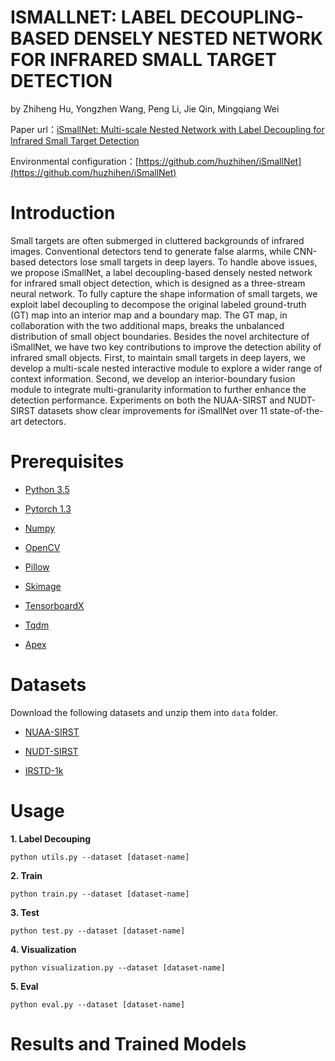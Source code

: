 # **ISMALLNET: LABEL DECOUPLING-BASED DENSELY NESTED NETWORK FOR INFRARED SMALL TARGET DETECTION**

by Zhiheng Hu, Yongzhen Wang, Peng Li, Jie Qin, Mingqiang Wei

Paper url：[iSmallNet: Multi-scale Nested Network with Label Decoupling for Infrared Small Target Detection](https://arxiv.org/abs/2210.16561)

Environmental configuration：[https://github.com/huzhihen/iSmallNet](https://github.com/huzhihen/iSmallNet)

# Introduction

Small targets are often submerged in cluttered backgrounds of infrared images.
Conventional detectors tend to generate false alarms, while CNN-based detectors lose small targets in deep layers.
To handle above issues, we propose iSmallNet, a label decoupling-based densely nested network for infrared small object detection, which is designed as a three-stream neural network.
To fully capture the shape information of small targets, we exploit label decoupling to decompose the original labeled ground-truth (GT) map into an interior map and a boundary map.
The GT map, in collaboration with the two additional maps, breaks the unbalanced distribution of small object boundaries.
Besides the novel architecture of iSmallNet, we have two key contributions to improve the detection ability of infrared small objects.
First, to maintain small targets in deep layers, we develop a multi-scale nested interactive module to explore a wider range of context information.
Second, we develop an interior-boundary fusion module to integrate multi-granularity information to further enhance the detection performance.
Experiments on both the NUAA-SIRST and NUDT-SIRST datasets show clear improvements for iSmallNet over 11 state-of-the-art detectors.

# Prerequisites


* [Python 3.5](https://www.python.org/)

* [Pytorch 1.3](https://pytorch.org/)

* [Numpy](https://numpy.org/)

* [OpenCV](https://opencv.org/)

* [Pillow](https://python-pillow.org/)

* [Skimage](https://scikit-image.org/docs/stable/api/skimage.html)

* [TensorboardX](https://github.com/lanpa/tensorboardX)

* [Tqdm](https://github.com/tqdm/tqdm)

* [Apex](https://github.com/NVIDIA/apex)

# Datasets
Download the following datasets and unzip them into `data` folder.

* [NUAA-SIRST](https://github.com/YimianDai/sirst)

* [NUDT-SIRST](https://github.com/YeRen123455/Infrared-Small-Target-Detection)

* [IRSTD-1k](https://github.com/RuiZhang97/ISNet)

# Usage
**1. Label Decouping**

```
python utils.py --dataset [dataset-name]
```

**2. Train**

```
python train.py --dataset [dataset-name]
```

**3. Test**

```
python test.py --dataset [dataset-name]
```

**4. Visualization**

```
python visualization.py --dataset [dataset-name]
```

**5. Eval**

```
python eval.py --dataset [dataset-name]
```

# Results and Trained Models

